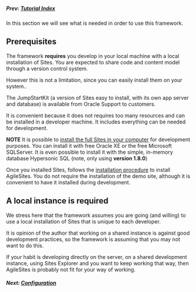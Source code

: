 
##### Prev:  [Tutorial Index](/tutorial.html)

In this section we will see what is needed in order to use this framework.

## Prerequisites 

The framework **requires** you develop in your local machine with a local installation of Sites.  You are expected to share code and content model through a version control system. 

However this is not a limitation, since you can easily install them on your system..

The JumpStartKit (a version of Sites easy to install, with its own app server and database) is available from Oracle Support to customers. 

It is convenient because it does not requires too many resources and can be installed in a developer machine. It includes everything can be needed for development.

**NOTE** It is possible to [install the full Sites in your computer](http://www.sciabarra.com/fatwire/2012/04/09/download-and-install-a-development-fatwire-instance-also-on-mac/) for development purposes. You can install it with free Oracle XE or  the free Microsoft SQLServer. It is even possible to install it with the simple, in-memory database Hypersonic SQL  (note, only using **version 1.8.0**) 

Once you installed Sites, follows the [installation procedure](../install.md) to install AgileSites. You do not require the installation of the demo site, although it is convenient to have it installed during development.

## A local instance is required

We stress here that the framework assumes you are going (and willing) to use a local installation of Sites that is unique to each developer.

It is opinion of the author that working on a shared instance is against good development practices, so the framework is assuming that you may not want to do this.

If your habit is developing directly on the server, on a shared development instance, using Sites Explorer and you want to keep working that way, then AgileSites is probably not fit for your way of working. 

##### Next:  [Configuration](Configuration.md)
